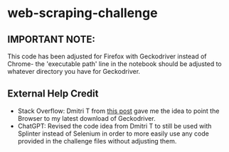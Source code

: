 # web-scraping-challenge

## IMPORTANT NOTE:
This code has been adjusted for Firefox with Geckodriver instead of Chrome- the 'executable path' line in the notebook should be adjusted to whatever directory you have for Geckodriver.

## External Help Credit
- Stack Overflow: Dmitri T from [this post](https://stackoverflow.com/questions/58053067/how-to-install-geckodriver-in-mac-terminal-permission-operation-not-permitted) gave me the idea to point the Browser to my latest download of Geckodriver.
- ChatGPT: Revised the code idea from Dmitri T to still be used with Splinter instead of Selenium in order to more easily use any code provided in the challenge files without adjusting them.